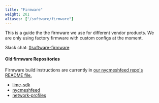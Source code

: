 ```yaml
---
title: "Firmware"
weight: 201
aliases: ["/software/firmware"]
---
```


This is a guide the the firmware we use for different vendor products. We are only using factory firmware with custom configs at the moment.

Slack chat: [#software-firmware](https://nycmesh.slack.com/app_redirect?channel=software-firmware)


#### Old firmware Repositories

Firmware build instructions are currently in [our nycmeshfeed repo's README file.](https://github.com/nycmeshnet/nycmeshfeed/)

- [lime-sdk](https://github.com/nycmeshnet/lime-sdk/)
- [nycmeshfeed](https://github.com/nycmeshnet/nycmeshfeed/)
- [network-profiles](https://github.com/nycmeshnet/network-profiles)
